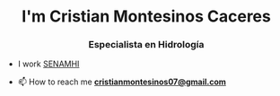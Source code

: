 <h1 align="center">I'm Cristian Montesinos Caceres</h1>
<h3 align="center">Especialista en Hidrología</h3>

- I work [SENAMHI](https://www.gob.pe/senamhi)

- 📫 How to reach me **cristianmontesinos07@gmail.com**





